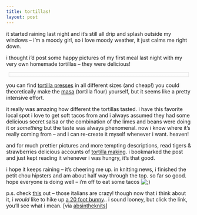 ```yaml
---
title: tortillas!
layout: post
---
```


it started raining last night and it&#8217;s still all drip and splash outside my windows &#8211; i&#8217;m a moody girl, so i love moody weather, it just calms me right down. 

i thought i&#8217;d post some happy pictures of my first meal last night with my very own homemade tortillas &#8211; they were delicious!

<div style="text-align: center; border: 1px dotted silver; padding-top: 11px; margin: 7px;">
  <txp:jmr_gallery category="370" />
</div>

you can find [tortilla presses][1] in all different sizes (and cheap!) you could theoretically make the [masa][2] (tortilla flour) yourself, but it seems like a pretty intensive effort. 

it really was amazing how different the tortillas tasted. i have this favorite local spot i love to get soft tacos from and i always assumed they had some delicious secret salsa or the combination of the limes and beans were doing it or *something* but the taste was always phenomenal. now i know where it&#8217;s really coming from &#8211; and i can re-create it myself whenever i want. heaven!

and for much prettier pictures and more tempting descriptions, read tigers & strawberries delicious accounts of [tortilla making][3]. i bookmarked the post and just kept reading it whenever i was hungry, it&#8217;s that good. 

i hope it keeps raining &#8211; it&#8217;s cheering me up. in knitting news, i finished the petit chou hipsters and am about half way through the top. so far so good. hope everyone is doing well &#8211; i&#8217;m off to eat some tacos <img src="http://localhost:8888/wordpress/wp-includes/images/smilies/icon_wink.gif" alt=";)" class="wp-smiley" /> 

p.s. check [this][4] out &#8211; those italians are crazy! though now that i think about it, i *would* like to hike up [a 20 foot bunny][5].. i sound looney, but click the link, you&#8217;ll see what i mean. [via [absintheknits][6]]

 [1]: http://www.gourmetsleuth.com/pDetail.asp?p=17
 [2]: http://gourmetsleuth.com/masa.htm
 [3]: http://tigerberries.blogspot.com/2005/08/whole-enchilada-part-iii-tortillas.html
 [4]: http://www.ananova.com/news/story/sm_1541732.html
 [5]: http://www.gelitin.net/mambo/index.php?set_albumName=rabbit&option=com_gallery&Itemid=28&include=view_album.php
 [6]: http://absintheknits.typepad.com/absinthe_knits/
